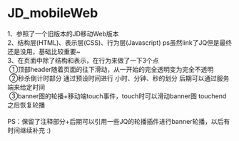 # JD_mobileWeb

1、参照了一个旧版本的JD移动Web版本 <br>
2、结构层(HTML)、表示层(CSS)、行为层(Javascript) ps虽然link了JQ但是最终还是没用，基础比较重要~ <br>
3、在页面中除了结构和表示，在行为来做了一下3个点<br>
  ①顶部header随着页面的往下滑动，从一开始的完全透明变为完全不透明<br>
  ②秒杀倒计时部分 通过预设时间进行 小时、分钟、秒的划分 后期可以通过服务端来给定时间<br>
  ③banner图的轮播+移动端touch事件，touch时可以滑动banner图 touchend之后恢复轮播<br>
  <br>
PS：保留了注释部分+后期可以引用一些JQ的轮播插件进行banner轮播，以后有时间继续补充 :)

